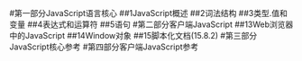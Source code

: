 #第一部分JavaScript语言核心
##1JavaScript概述
##2词法结构
##3类型.值和变量
##4表达式和运算符
##5语句
#第二部分客户端JavaScript
##13Web浏览器中的JavaScript
##14Window对象
##15脚本化文档(15.8.2)
#第三部分JavaScript核心参考
#第四部分客户端JavaScript参考
